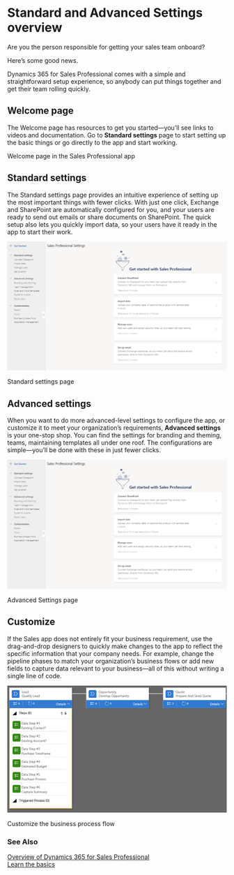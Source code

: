 Standard and Advanced Settings overview
=======================================

Are you the person responsible for getting your sales team onboard?

Here’s some good news.

Dynamics 365 for Sales Professional comes with a simple and straightforward
setup experience, so anybody can put things together and get their team rolling
quickly.

Welcome page
------------

The Welcome page has resources to get you started—you’ll see links to videos and
documentation. Go to **Standard settings** page to start setting up the basic
things or go directly to the app and start working.

Welcome page in the Sales Professional app

Standard settings
-----------------

The Standard settings page provides an intuitive experience of setting up the
most important things with fewer clicks. With just one click, Exchange and
SharePoint are automatically configured for you, and your users are ready to
send out emails or share documents on SharePoint. The quick setup also lets you
quickly import data, so your users have it ready in the app to start their work.

![A screenshot of a cell phone Description automatically generated](media/87793ac6c88a1444d292867479df5744.png)

Standard settings page

Advanced settings
-----------------

When you want to do more advanced-level settings to configure the app, or
customize it to meet your organization’s requirements, **Advanced settings** is
your one-stop shop. You can find the settings for branding and theming, teams,
maintaining templates all under one roof. The configurations are simple—you’ll
be done with these in just fewer clicks.

![A screenshot of a cell phone Description automatically generated](media/87793ac6c88a1444d292867479df5744.png)

Advanced Settings page

Customize
---------

If the Sales app does not entirely fit your business requirement, use the
drag-and-drop designers to quickly make changes to the app to reflect the
specific information that your company needs. For example, change the pipeline
phases to match your organization’s business flows or add new fields to capture
data relevant to your business—all of this without writing a single line of
code.

![Customize the business process flow](media/e3d6d9cf03de38612bd573da8ea7e8ed.png)

Customize the business process flow

### See Also

[Overview of Dynamics 365 for Sales
Professional](#overview-of-dynamics-365-for-sales-previ)  
[Learn the basics](#learn-the-basics-of-dynamics-365-for-sal)
